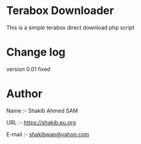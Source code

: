 # Terabox Downloader
This is a simple terabox direct download php script

# Change log
version 0.01
fixed

# Author
Name :- Shakib Ahmed SAM

URL :- https://shakib.eu.org

E-mail :- shakibwap@yahoo.com
